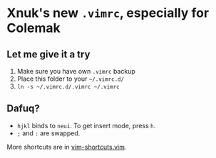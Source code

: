 # Xnuk's new `.vimrc`, especially for Colemak

## Let me give it a try
1. Make sure you have own `.vimrc` backup
2. Place this folder to your `~/.vimrc.d/`
3. `ln -s ~/.vimrc.d/.vimrc ~/.vimrc`

## Dafuq?
- `hjkl` binds to `neui`. To get insert mode, press `h`.
- `;` and `:` are swapped.

More shortcuts are in [vim-shortcuts.vim](/vim-shortcuts.vim).

